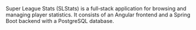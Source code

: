 Super League Stats (SLStats) is a full‑stack application for browsing and managing player statistics. It consists of an Angular frontend and a Spring Boot backend with a PostgreSQL database.
